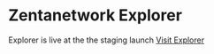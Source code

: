 # Zentanetwork Explorer

Explorer is live at the the staging launch [Visit Explorer](https://explorer.zentachain.io)
